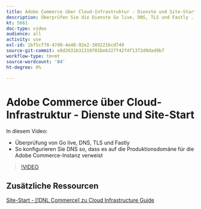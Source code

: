 ```yaml
---
title: Adobe Commerce über Cloud-Infrastruktur - Dienste und Site-Start
description: Überprüfen Sie die Dienste Go live, DNS, TLS und Fastly . Erfahren Sie, wie Sie DNS so konfigurieren, dass es auf die Produktionsdomäne für die Adobe Commerce-Instanz verweist.
kt: 5661
doc-type: video
audience: all
activity: use
exl-id: 1bf5cf70-47d0-4e48-92e2-3892216cd749
source-git-commit: e8d2631b31319701beb327f42fdf1372d9dad9b7
workflow-type: tm+mt
source-wordcount: '84'
ht-degree: 0%

---
```


# Adobe Commerce über Cloud-Infrastruktur - Dienste und Site-Start

In diesem Video:

- Überprüfung von Go live, DNS, TLS und Fastly
- So konfigurieren Sie DNS so, dass es auf die Produktionsdomäne für die Adobe Commerce-Instanz verweist

>[!VIDEO](https://video.tv.adobe.com/v/35697?quality=12&learn=on)

## Zusätzliche Ressourcen

[Site-Start - [!DNL Commerce] zu Cloud Infrastructure Guide](https://experienceleague.adobe.com/docs/commerce-cloud-service/user-guide/launch/overview.html)
